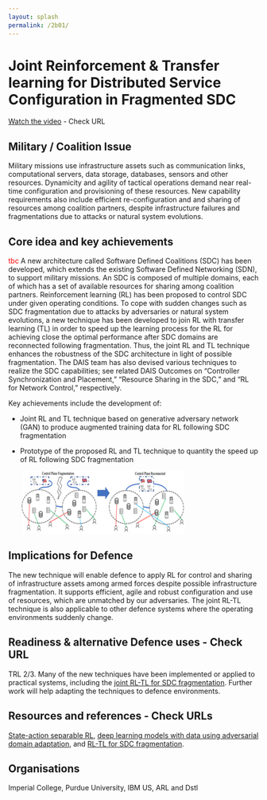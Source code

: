 ```yaml
---
layout: splash
permalink: /2b01/
---
```


# Joint Reinforcement & Transfer learning for Distributed Service Configuration in Fragmented SDC

[Watch the video](https://ibm.box.com/s/fj1es0jc1n5523t1lo7qbxg468s45pct) - Check URL

## Military / Coalition Issue
Military missions use infrastructure assets such as communication links, computational servers, data storage, databases, sensors and other resources. Dynamicity and agility of tactical operations demand near real-time configuration and provisioning of these resources.  New capability requirements also include efficient re-configuration and and sharing of resources among coalition partners, despite infrastructure failures and fragmentations due to attacks or natural system evolutions.

## Core idea and key achievements
<span style="color:red">tbc</span>
A new architecture called Software Defined Coalitions (SDC) has been developed, which extends the existing Software Defined Networking (SDN), to support military missions. An SDC is composed of multiple domains, each of which has a set of available resources for sharing among coalition partners. Reinforcement learning (RL) has been proposed to control SDC under given operating conditions. To cope with sudden changes such as SDC fragmentation due to attacks by adversaries or natural system evolutions, a new technique has been developed to join RL with transfer learning (TL) in order to speed up the learning process for the RL for achieving close the optimal performance after SDC domains are reconnected following fragmentation. Thus, the joint RL and TL technique enhances the robustness of the SDC architecture in light of possible fragmentation. The DAIS team has also devised various techniques to realize the SDC capabilities; see related DAIS Outcomes on “Controller Synchronization and Placement,” “Resource Sharing in the SDC,” and “RL for Network Control,” respectively.

Key achievements include the development of: 
- Joint RL and TL technique based on generative adversary network (GAN) to produce augmented training data for RL following SDC fragmentation
- Prototype of the proposed RL and TL technique to quantity the speed up of RL following SDC fragmentation

  ![image info](/dais/achievements/images/2b01-figure1.png)

## Implications for Defence
The new technique will enable defence to apply RL for control and sharing of infrastructure assets among armed forces despite possible infrastructure fragmentation. It supports efficient, agile and robust configuration and use of resources, which are unmatched by our adversaries. The joint RL-TL technique is also applicable to other defence systems where the operating environments suddenly change.

## Readiness & alternative Defence uses - Check URL
TRL 2/3. Many of the new techniques have been implemented or applied to practical systems, including the [joint RL-TL for SDC fragmentation](http://sl.dais-ita-org/science-library/paper/doc-6087). Further work will help adapting the techniques to defence environments.

## Resources and references - Check URLs
[State-action separable RL](https://dais-ita.org/node/5425), [deep learning models with data using adversarial domain adaptation](http://sl.dais-ita.org/science-library/paper/doc-6050), and [RL-TL for SDC fragmentation](http://sl.dais-ita.org/science-library/paper/doc-6087).

## Organisations
Imperial College, Purdue University, IBM US, ARL and Dstl

